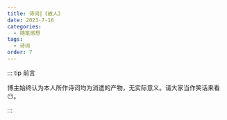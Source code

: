 ```yaml
---
title: 诗词|《故人》
date: 2023-7-16
categories: 
  - 随笔感想
tags: 
  - 诗词
order: 7
---
```


::: tip 前言

 博主始终认为本人所作诗词均为消遣的产物，无实际意义。请大家当作笑话来看😶。

:::

<poem t="《故人》" :p="['望尽长安路 夕下故人','别时不相送 恨世事难逢','寄情日月 何况天涯海角','盼君归来青丝盛','','行别风雪日 窗前黄花','醉中又饮酒 知情谊正浓','淡漠光阴 还尽天长地久','本是相思也是愁']"/>
